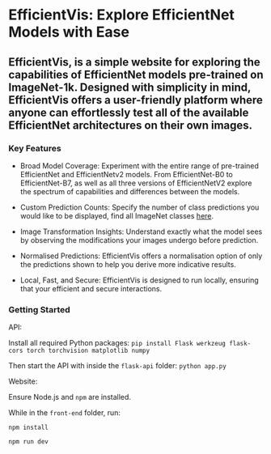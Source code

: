 # EfficientVis: Explore EfficientNet Models with Ease

## EfficientVis, is a simple website for exploring the capabilities of EfficientNet models pre-trained on ImageNet-1k. Designed with simplicity in mind, EfficientVis offers a user-friendly platform where anyone can effortlessly test all of the available EfficientNet architectures on their own images.

### Key Features
- Broad Model Coverage: Experiment with the entire range of pre-trained EfficientNet and EfficientNetv2 models. From EfficientNet-B0 to EfficientNet-B7, as well as all three versions of EfficientNetV2 explore the spectrum of capabilities and differences between the models.

- Custom Prediction Counts: Specify the number of class predictions you would like to be displayed, find all ImageNet classes [here](https://deeplearning.cms.waikato.ac.nz/user-guide/class-maps/IMAGENET/).

- Image Transformation Insights: Understand exactly what the model sees by observing the modifications your images undergo before prediction.

- Normalised Predictions: EfficientVis offers a normalisation option of only the predictions shown to help you derive more indicative results.

- Local, Fast, and Secure: EfficientVis is designed to run locally, ensuring that your efficient and secure interactions.

### Getting Started

API: 

Install all required Python packages:
`pip install Flask werkzeug flask-cors torch torchvision matplotlib numpy`

Then start the API with inside the `flask-api` folder:
`python app.py`

Website:

Ensure Node.js and `npm` are installed.

While in the `front-end` folder, run:

`npm install`

`npm run dev`
